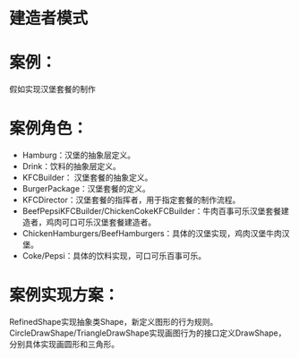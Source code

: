 # 建造者模式

# 案例：

   假如实现汉堡套餐的制作

# 案例角色：

 - Hamburg：汉堡的抽象层定义。
 - Drink：饮料的抽象层定义。
 - KFCBuilder： 汉堡套餐的抽象定义。
 - BurgerPackage：汉堡套餐的定义。
 - KFCDirector：汉堡套餐的指挥者，用于指定套餐的制作流程。
 - BeefPepsiKFCBuilder/ChickenCokeKFCBuilder：牛肉百事可乐汉堡套餐建造者，鸡肉可口可乐汉堡套餐建造者。
 - ChickenHamburgers/BeefHamburgers：具体的汉堡实现，鸡肉汉堡牛肉汉堡。
 - Coke/Pepsi：具体的饮料实现，可口可乐百事可乐。
  
# 案例实现方案：

 RefinedShape实现抽象类Shape，新定义图形的行为规则。CircleDrawShape/TriangleDrawShape实现画图行为的接口定义DrawShape，分别具体实现画圆形和三角形。
